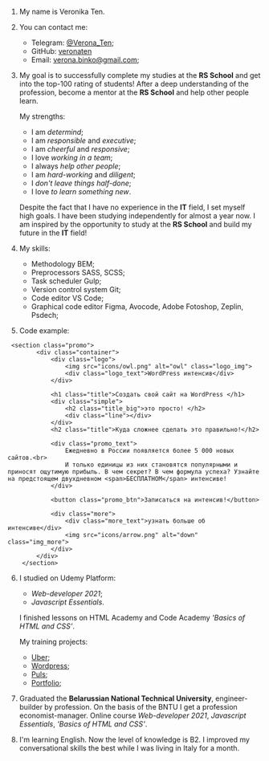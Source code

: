 1. My name is Veronika Ten.
2. You can contact me:
    * Telegram: [@Verona_Ten](https://t.me/Verona_Ten);
    * GitHub: [veronaten](https://github.com/veronaten)
    * Email: verona.binko@gmail.com;
3. My goal is to successfully complete my studies at the **RS School** and get into the top-100 rating of students! After a deep understanding of the profession, become a mentor at the **RS School** and help other people learn.

   My strengths: 
    * I am _determind_;
    * I am _responsible_ and _executive_;
    * I am _cheerful_ and _responsive_;
    * I love _working in a team_;
    * I always _help other people_;
    * I am _hard-working_ and _diligent_;
    * I _don't leave things half-done_;
    * I love _to learn something new_.

   Despite the fact that I have no experience in the **IT** field, I set myself high goals. I have been studying independently for almost a year now.
   I am inspired by the opportunity to study at the **RS School** and build my future in the **IT** field!

4. My skills:
    * Methodology BEM;
    * Preprocessors SASS, SCSS;
    * Task scheduler Gulp;
    * Version control system Git;
    * Сode editor VS Code;
    * Graphical code editor Figma, Avocode, Adobe Fotoshop, Zeplin, Psdech;

5. Code example:
```
 <section class="promo">
        <div class="container">
            <div class="logo">
                <img src="icons/owl.png" alt="owl" class="logo_img">
                <div class="logo_text">WordPress интенсив</div>
            </div>

            <h1 class="title">Создать свой сайт на WordPress </h1>
            <div class="simple">
                <h2 class="title_big">это просто! </h2>
                <div class="line"></div>
            </div>
            <h2 class="title">Куда сложнее сделать это правильно!</h2>

            <div class="promo_text">
                Ежедневно в России появляется более 5 000 новых сайтов.<br>
                И только единицы из них становятся популярными и приносят ощутимую прибыль. В чем секрет? В чем формула успеха? Узнайте на предстоящем двухдневном <span>БЕСПЛАТНОМ</span> интенсиве!
            </div>

            <button class="promo_btn">Записаться на интенсив!</button>

            <div class="more">
                <div class="more_text">узнать больше об интенсиве</div>
                <img src="icons/arrow.png" alt="down" class="img_more">
            </div>
        </div>
    </section>

```
6. I studied on Udemy Platform: 
    * _Web-developer 2021_;
    * _Javascript Essentials_.

   I finished lessons on HTML Academy and Code Academy _'Basics of HTML and CSS'_.

    My training projects:
    * [Uber]();
    * [Wordpress]();
    * [Puls]();
    * [Portfolio]();

7. Graduated the **Belarussian National Technical University**,  engineer-builder by profession. 
On the basis of the BNTU I get a profession economist-manager.
Online course _Web-developer 2021_, _Javascript Essentials_, _'Basics of HTML and CSS'_.

8. I'm learning English. 
Now the level of knowledge is B2.
I improved my conversational skills the best while I was living in Italy for a month. 




